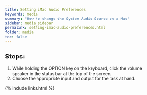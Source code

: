 ```yaml
---
title: Setting iMac Audio Preferences
keywords: media
summary: "How to change the System Audio Source on a Mac"
sidebar: media_sidebar
permalink: setting-imac-audio-preferences.html
folder: media
toc: false
---
```


## Steps:

1. While holding the OPTION key on the keyboard, click the volume speaker in the status bar at the top of the screen.
2. Choose the appropriate input and output for the task at hand.

{% include links.html %}
